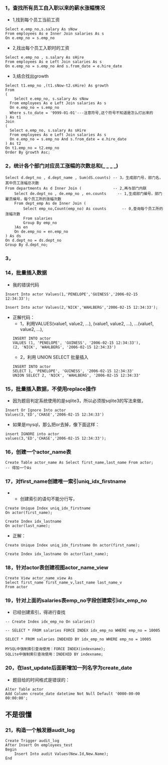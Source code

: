 
### 1，查找所有员工自入职以来的薪水涨幅情况

* 1,找到每个员工当前工资
```
Select e.emp_no,s.salary As sNow
From employees As e Inner Join salaries As s 
On e.emp_no = s.emp_no
```

* 2,找出每个员工入职时的工资
```
Select e.emp_no , s.salary As sHire
From employees As e Left Join salaries As s
On e.emp_no = s.emp_no And s.from_date = e.hire_date
```
* 3,结合找出growth
```
Select t1.emp_no ,(t1.sNow-t2.sHire) As growth 
From
(
	Select e.emp_no, s.salary As sNow
  From employees As e Left Join salaries As s 
  On e.emp_no = s.emp_no
  Where s.to_date = '9999-01-01'---注意符号,这个符号不知道是怎么打出来的
) As t1 
Join
(
  Select e.emp_no, s.salary As sHire
  From employees As e Left Join salaries As s
  On e.emp_no = s.emp_no And s.from_date = e.hire_date
) As t2
On t1.emp_no = t2.emp_no
Order By growth Asc;
```

### 2，统计各个部门对应员工涨幅的次数总和(_ _ _ _)

```
Select d.dept_no , d.dept_name , Sum(dS.counts) -- 3，生成部门号，部门名，其中员工涨幅总次数
From departments As d Inner Join (              -- 2,再与部门内联
	Select de.dept_no , de.emp_no , en.counts     -- 1,生成部门编号，部门雇员编号，每个员工所的涨幅次数
	From dept_emp As de Inner Join (
		Select emp_no,Count(emp_no) As counts       -- 0,查询每个员工所的涨幅次数
		From salaries
		Group By emp_no
	)As en
	On de.emp_no = en.emp_no
) As ds
On d.dept_no = ds.dept_no
Group By d.dept_no;
```

### 3，



### 14，批量插入数据
* 我的错误代码
```
Insert Into actor Values(1,'PENELOPE','GUINESS','2006-02-15 12:34:33');

Insert Into actor Values(2,'NICK','WAHLBERG','2006-02-15 12:34:33');

```
* 正解代码：
  * 1，利用VALUES(value1, value2, ...), (value1, value2, ...), ...(value1, value2, ...), 
  ```
  INSERT INTO actor
  VALUES (1, 'PENELOPE', 'GUINESS', '2006-02-15 12:34:33'),
  (2, 'NICK', 'WAHLBERG', '2006-02-15 12:34:33')
  ```
  * 2，利用 UNION SELECT 批量插入 
  ```
  INSERT INTO actor
  SELECT 1, 'PENELOPE', 'GUINESS', '2006-02-15 12:34:33'
  UNION SELECT 2, 'NICK', 'WAHLBERG', '2006-02-15 12:34:33'
  ```
### 15，批量插入数据，不使用replace操作
* 因为题目判定系统使用的是sqlite3，所以必须按sqlite3的写法来做，
```
Insert Or Ignore Into actor
Values(3,'ED','CHASE','2006-02-15 12:34:33')
```
* 如果是mysql，那么把or去掉，像下面这样：
```
insert IGNORE into actor 
values(3,'ED','CHASE','2006-02-15 12:34:33');

```

### 16，创建一个actor_name表
```
Create Table actor_name As Select first_name,last_name From actor;
-- 得加一个As

```

### 17，对first_name创建唯一索引uniq_idx_firstname
* -	创建索引的语句不能分行写，
```
Create Unique Index uniq_idx_firstname
On actor(first_name);

Create Index idx_lastname
On actor(last_name);

```
* 正解：
```
Create Unique Index uniq_idx_firstname On actor(first_name);

Create Index idx_lastname On actor(last_name);

```

### 18，针对actor表创建视图actor_name_view
```
Create View actor_name_view As
Select first_name first_name_v,last_name last_name_v
From actor

```

### 19，针对上面的salaries表emp_no字段创建索引idx_emp_no
* 已经创建索引，得进行查找
```
-- Create Index idx_emp_no On salaries()

-- SELECT * FROM salaries FORCE INDEX idx_emp_no WHERE emp_no = 10005

SELECT * FROM salaries INDEXED BY idx_emp_no WHERE emp_no = 10005

MYSQL中强制索引查询使用：FORCE INDEX(indexname); 
SQLite中强制索引查询使用：INDEXED BY indexname; 

```

### 20，在last_update后面新增加一列名字为create_date
* 题目给的时间格式是错误的：
```
Alter Table actor 
Add Column create_date datetime Not Null Default '0000-00-00 00:00:00';

```

## 不是很懂
### 21，构造一个触发器audit_log
```
Create Trigger audit_log 
After Insert On employees_test
Begin
    Insert Into audit Values(New.Id,New.Name);
End

```





